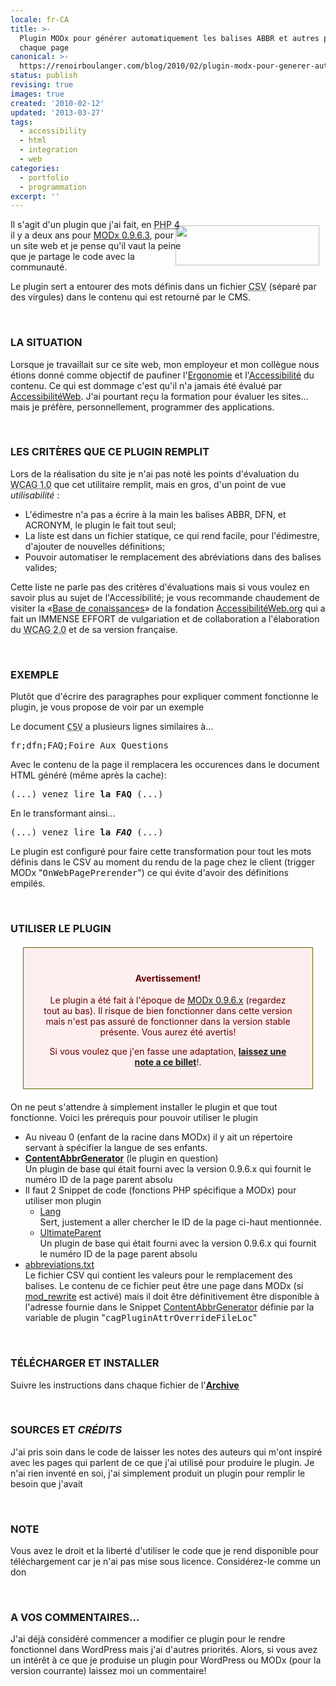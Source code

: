 ```yaml
---
locale: fr-CA
title: >-
  Plugin MODx pour générer automatiquement les balises ABBR et autres pour
  chaque page
canonical: >-
  https://renoirboulanger.com/blog/2010/02/plugin-modx-pour-generer-automatiquement-les-balises-abbr-et-autres-pour-chaque-page/
status: publish
revising: true
images: true
created: '2010-02-12'
updated: '2013-03-27'
tags:
  - accessibility
  - html
  - integration
  - web
categories:
  - portfolio
  - programmation
excerpt: ''
---
```


<div style="width:230px;float:right;"><img src="http://renoirboulanger.com/wp-content/uploads/2010/01/modx_logo.png" alt="" title="MODx" width="230" height="64" style="border:none;float:right;margin-top:10px;margin-right:10px;" /></div>
<p>Il s'agit d'un plugin que j'ai fait, en <abbr title="PHP Hypertext Pre-Processor Languagte version 4." lang="en">PHP 4</abbr> il y a deux ans pour <a href="http://modxcms.com/download/">MODx 0.9.6.3</a>, pour un site web et je pense qu'il vaut la peine que je partage le code avec la communauté.</p>

<p>Le plugin sert a entourer des mots définis dans un fichier <abbr title="Coma Separated Values." lang="en">CSV</abbr> (séparé par des virgules) dans le contenu qui est retourné par le CMS. </p>
<p>&nbsp;</p>

<h3>LA SITUATION</h3>
<p>Lorsque je travaillait sur ce site web, mon employeur et mon collègue nous étions donné comme objectif de paufiner l'<a href="http://www.google.ca/search?hl=fr&safe=off&client=firefox-a&rls=org.mozilla:en-US:official&hs=8Lp&defl=fr&q=define:Ergonomie&ei=6PF0S7SiDcH08QbV2tnzCQ&sa=X&oi=glossary_definition&ct=title&ved=0CAcQkAE">Ergonomie</a> et l'<a href="http://www.google.ca/search?hl=fr&safe=off&client=firefox-a&rls=org.mozilla:en-US:official&hs=GhU&defl=fr&q=define:Accessibilit%C3%A9&ei=A_J0S6LQBNDj8QaLp6z0CQ&sa=X&oi=glossary_definition&ct=title&ved=0CAcQkAE">Accessibilité</a> du contenu. Ce qui est dommage c'est qu'il n'a jamais été évalué par <a href="http://www.accessibiliteweb.com/">AccessibilitéWeb</a>. J'ai pourtant reçu la formation pour évaluer les sites... mais je préfère, personnellement, programmer des applications.</p>
<p>&nbsp;</p>
<!--more-->

<h3>LES CRITÈRES QUE CE PLUGIN REMPLIT</h3>
<p>Lors de la réalisation du site je n'ai pas noté les points d'évaluation du <abbr title="Web Content Accessibility Guidelines version 1." lang="en">WCAG 1.0</abbr> que cet utilitaire remplit, mais en gros, d'un point de vue <em>utilisabilité</em> :</p>
<ul>
	<li>L'édimestre n'a pas a écrire à la main les balises ABBR, DFN, et ACRONYM, le plugin le fait tout seul;</li>
	<li>La liste est dans un fichier statique, ce qui rend facile, pour l'édimestre, d'ajouter de nouvelles définitions;</li>
	<li>Pouvoir automatiser le remplacement des abréviations dans des balises valides;</li>
</ul>
<p>Cette liste ne parle pas des critères d'évaluations mais si vous voulez en savoir plus au sujet de l'Accessibilité; je vous recommande chaudement de visiter la «<a href="http://accessibiliteweb.org/bdc/directives/documents-reference/">Base de conaissances</a>» de la fondation <a href="http://accessibiliteweb.org/">AccessibilitéWeb.org</a> qui a fait un IMMENSE EFFORT de vulgariation et de collaboration a l'élaboration du <abbr title="Web Content Accessibility Guidelines version 2." lang="en">WCAG 2.0</abbr> et de sa version française.</p>
<p>&nbsp;</p>

<h3>EXEMPLE</h3>
<p>Plutôt que d'écrire des paragraphes pour expliquer comment fonctionne le plugin, je vous propose de voir par un exemple</p>

<p>Le document <tt><abbr title="Coma Separated Values." lang="en">CSV</abbr></tt> a plusieurs lignes similaires à...</p>
<pre lang="html">fr;dfn;FAQ;Foire Aux Questions</pre>
<p>Avec le contenu de la page il remplacera les occurences dans le document HTML généré (même après la cache):</p>
<pre lang="html">(...) venez lire <strong>la FAQ</strong> (...)</pre>
<p>En le transformant ainsi...</p>
<pre lang="html">(...) venez lire <strong>la <dfn title="Foire Aux Questions">FAQ</dfn></strong> (...)</pre>
<p>Le plugin est configuré pour faire cette transformation pour tout les mots définis dans le CSV au moment du rendu de la page chez le client (trigger MODx "<tt>OnWebPagePrerender</tt>") ce qui évite d'avoir des définitions empilés.</p>
<p>&nbsp;</p>

<h3>UTILISER LE PLUGIN</h3>
<div style="background-color:#FFEEEE;border:1px solid #666600;color:#660000;margin:20px;padding:20px 30px;text-align:center;"><h4>Avertissement!<br />
</h4><p>Le plugin a été fait à l'époque de <a href="http://modxcms.com/download/">MODx 0.9.6.x</a> (regardez tout au bas). Il risque de bien fonctionner dans cette version mais n'est pas assuré de fonctionner dans la version stable présente. Vous aurez été avertis!</p>
<p>Si vous voulez que j'en fasse une adaptation, <a href="http://renoirboulanger.com/2010/02/plugin-modx-pour-generer-automatiquement-les-balises-abbr-et-autres-pour-chaque-page/#vote"><strong>laissez une note a ce billet</strong></a>!.</p></div>
<p>On ne peut s'attendre à simplement installer le plugin et que tout fonctionne. Voici les prérequis pour pouvoir utiliser le plugin</p>
<ul>
	<li>Au niveau 0 (enfant de la racine dans MODx) il y ait un répertoire servant à spécifier la langue de ses enfants.</li>
	<li><a href="http://renoirboulanger.com/wp-content/uploads/2010/02/ContentAbbrGenerator/ContentAbbrGenerator.txt"><strong>ContentAbbrGenerator</strong></a> (le plugin en question)<br />
Un plugin de base qui était fourni avec la version 0.9.6.x qui fournit le numéro ID de la page parent absolu</li>
	<li>Il faut 2 Snippet de code (fonctions PHP spécifique a MODx) pour utiliser mon plugin
<ul>
	<li><a href="http://renoirboulanger.com/wp-content/uploads/2010/02/ContentAbbrGenerator/Lang.txt">Lang</a><br />
Sert, justement a aller chercher le ID de la page ci-haut mentionnée.</li>
	<li><a href="http://renoirboulanger.com/wp-content/uploads/2010/02/ContentAbbrGenerator/UltimateParent.txt">UltimateParent</a><br />
Un plugin de base qui était fourni avec la version 0.9.6.x qui fournit le numéro ID de la page parent absolu</li>
</ul></li>
	<li><a href="http://renoirboulanger.com/wp-content/uploads/2010/02/ContentAbbrGenerator/abbreviations.txt">abbreviations.txt</a><br />
Le fichier CSV qui contient les valeurs pour le remplacement des balises. Le contenu de ce fichier peut être une page dans MODx (si <a href="http://httpd.apache.org/docs/2.0/mod/mod_rewrite.html">mod_rewrite</a> est activé) mais il doit être définitivement être disponible à l'adresse fournie dans le Snippet <a href="http://renoirboulanger.com/wp-content/uploads/2010/02/ContentAbbrGenerator/ContentAbbrGenerator.txt">ContentAbbrGenerator</a> définie par la variable de plugin "<tt>cagPluginAttrOverrideFileLoc</tt>"</li>
</ul>
<p>&nbsp;</p>

<h3>TÉLÉCHARGER ET INSTALLER</h3>
<p>Suivre les instructions dans chaque fichier de l'<strong><a href="http://renoirboulanger.com/wp-content/uploads/2010/02/ContentAbbrGenerator.tar.gz">Archive</a></strong></p>
<p>&nbsp;</p>

<h3>SOURCES ET  <em>CRÉDITS</em></h3>
<p>J'ai pris soin dans le code de laisser les notes des auteurs qui m'ont inspiré avec les pages qui parlent de ce que j'ai utilisé pour produire le plugin. Je n'ai rien inventé en soi, j'ai simplement produit un plugin pour remplir le besoin que j'avait</p>
<p>&nbsp;</p>

<h3>NOTE</h3>
<p>Vous avez le droit et la liberté d'utiliser le code que je rend disponible pour téléchargement car je n'ai pas mise sous licence. Considérez-le comme un don</p>
<p>&nbsp;</p>

<h3><a name="vote"></a>A VOS COMMENTAIRES...</h3>
<p>J'ai déjà considéré commencer a modifier ce plugin pour le rendre fonctionnel dans WordPress mais j'ai d'autres priorités. Alors, si vous avez un intérêt à ce que je produise un plugin pour WordPress ou MODx (pour la version courrante) laissez moi un commentaire!</p>